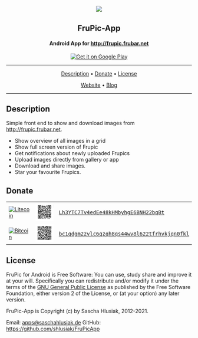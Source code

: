 <p align="center"><a href="https://play.google.com/store/apps/details?id=de.saschahlusiak.frupic" target="_blank"><img src="stuff/frupic_huge.png" width="150"></a></p> 
<h2 align="center"><b>FruPic-App</b></h2>
<h4 align="center">Android App for <a href="http://frupic.frubar.net">http://frupic.frubar.net</a></h4>
  
<p align="center">
    <a href="https://play.google.com/store/apps/details?id=de.saschahlusiak.frupic" target="_blank">
        <img src="https://play.google.com/intl/en_us/badges/images/generic/en-play-badge.png" alt="Get it on Google Play" height="100"/>
    </a>
</p> 
  
<hr>
<p align="center">
  <a href="#description">Description</a> &bull; <a href="#donate">Donate</a> &bull; <a href="#license">License</a>
</p>
<p align="center">
  <a href="http://www.saschahlusiak.de">Website</a> &bull; <a href="http://www.saschahlusiak.de/category/general/">Blog</a>
</p>
<hr>

## Description

Simple front end to show and download images from <a href="http://frupic.frubar.net">http://frupic.frubar.net</a>.

- Show overview of all images in a grid
- Show full screen version of Frupic
- Get notifications about newly uploaded Frupics
- Upload images directly from gallery or app
- Download and share images.
- Star your favourite Frupics.

## Donate

<table>
  <tr>
    <td><a href="litecoin:Lh3YTC7Tv4edEe48kHMbyhgE6BNH22bqBt?amount=0.001"><img src="https://cryptologos.cc/logos/versions/litecoin-ltc-logo-full.svg?v=010" alt="Litecoin" width="80px"></a></td>
    <td><a href="litecoin:Lh3YTC7Tv4edEe48kHMbyhgE6BNH22bqBt?amount=0.001"><img src="stuff/litecoin_qr_code.png" alt="Bitcoin QR code" width="130px"></a></td>
    <td><samp><a href="https://www.blockchain.com/ltc/address/Lh3YTC7Tv4edEe48kHMbyhgE6BNH22bqBt">Lh3YTC7Tv4edEe48kHMbyhgE6BNH22bqBt</a></samp></td>
  </tr>
  <tr>
    <td><a href="bitcoin:bc1qdgm2zvlc6qzqh8qs44wv8l622tfrhvkjqn0fkl?amount=0.0001"><img src="https://bitcoin.org/img/icons/logotop.svg" alt="Bitcoin" width="80px"></a></td>
    <td><a href="bitcoin:bc1qdgm2zvlc6qzqh8qs44wv8l622tfrhvkjqn0fkl?amount=0.0001"><img src="stuff/bitcoin_qr_code.png" alt="Bitcoin QR code" width="130px"></a></td>
    <td><samp><a href="https://www.blockchain.com/btc/address/bc1qdgm2zvlc6qzqh8qs44wv8l622tfrhvkjqn0fkl">bc1qdgm2zvlc6qzqh8qs44wv8l622tfrhvkjqn0fkl</a></samp></td>
  </tr>
</table>

## License

FruPic for Android is Free Software: You can use, study share and improve it at your
will. Specifically you can redistribute and/or modify it under the terms of the
[GNU General Public License](https://www.gnu.org/licenses/gpl.html) as
published by the Free Software Foundation, either version 2 of the License, or
(at your option) any later version.

FruPic-App is Copyright (c) by Sascha Hlusiak, 2012-2021.

Email: apps@saschahlusiak.de
GitHub: https://github.com/shlusiak/FruPicApp
